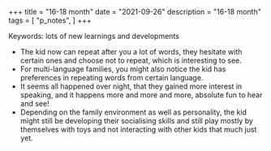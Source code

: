 +++
title = "16-18 month"
date = "2021-09-26"
description = "16-18 month"
tags = [
    "p_notes",
]
+++

Keywords: lots of new learnings and developments

* The kid now can repeat after you a lot of words, they hesitate with certain ones and choose not to repeat, which is interesting to see.
* For multi-language families, you might also notice the kid has preferences in repeating words from certain language.
* It seems all happened over night, that they gained more interest in speaking, and it happens more and more and more, absolute fun to hear and see!
* Depending on the family environment as well as personality, the kid might still be developing their socialising skills and still play mostly by themselves with toys and not interacting with other kids that much just yet.